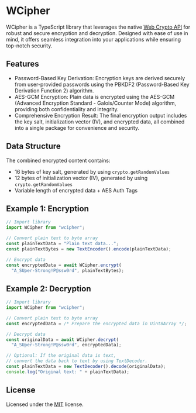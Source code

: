 # WCipher

WCipher is a TypeScript library that leverages the native [Web Crypto API](https://developer.mozilla.org/en-US/docs/Web/API/Web_Crypto_API) for robust and secure encryption and decryption. Designed with ease of use in mind, it offers seamless integration into your applications while ensuring top-notch security.

## Features
* Password-Based Key Derivation: Encryption keys are derived securely from user-provided passwords using the PBKDF2 (Password-Based Key Derivation Function 2) algorithm.
* AES-GCM Encryption: Plain data is encrypted using the AES-GCM (Advanced Encryption Standard - Galois/Counter Mode) algorithm, providing both confidentiality and integrity.
* Comprehensive Encryption Result: The final encryption output includes the key salt, initialization vector (IV), and encrypted data, all combined into a single package for convenience and security.

## Data Structure
The combined encrypted content contains:
* 16 bytes of key salt, generated by using `crypto.getRandomValues`
* 12 bytes of initialization vector (IV), generated by using `crypto.getRandomValues`
* Variable length of encrypted data + AES Auth Tags

## Example 1: Encryption
```javascript
// Import library
import WCipher from "wcipher";

// Convert plain text to byte array
const plainTextData = "Plain text data...";
const plainTextBytes = new TextEncoder().encode(plainTextData);

// Encrypt data
const encryptedData = await WCipher.encrypt(
  "A_SUper-Strong!P@ssw0rd", plainTextBytes);
```

## Example 2: Decryption
```javascript
// Import library
import WCipher from "wcipher";

// Convert plain text to byte array
const encryptedData = /* Prepare the encrypted data in Uint8Array */;

// Decrypt data
const originalData = await WCipher.decrypt(
  "A_SUper-Strong!P@ssw0rd", encryptedData);

// Optional: If the original data is text,
// convert the data back to text by using TextDecoder.
const plainTextData = new TextDecoder().decode(originalData);
console.log("Original text: " + plainTextData);
```

## License
Licensed under the [MIT](http://www.opensource.org/licenses/mit-license.php) license.
